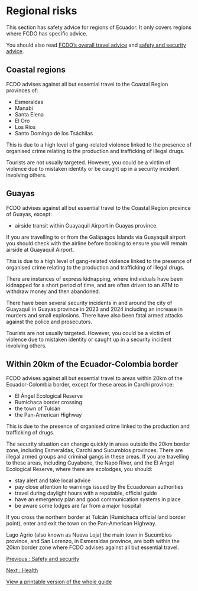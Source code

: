 # Regional risks

This section has safety advice for regions of Ecuador. It only covers regions where FCDO has specific advice.

You should also read [FCDO’s overall travel advice](/foreign-travel-advice/ecuador) and [safety and security advice](/foreign-travel-advice/ecuador/safety-and-security).

## Coastal regions

FCDO advises against all but essential travel to the Coastal Region provinces of:

* Esmeraldas
* Manabi
* Santa Elena
* El Oro
* Los Ríos
* Santo Domingo de los Tsáchilas

This is due to a high level of gang-related violence linked to the presence of organised crime relating to the production and trafficking of illegal drugs.

Tourists are not usually targeted. However, you could be a victim of violence due to mistaken identity or be caught up in a security incident involving others.

## Guayas

FCDO advises against all but essential travel to the Coastal Region province of Guayas, except:

* airside transit within Guayaquil Airport in Guayas province.

If you are travelling to or from the Galápagos Islands via Guayaquil airport you should check with the airline before booking to ensure you will remain airside at Guayaquil Airport.

This is due to a high level of gang-related violence linked to the presence of organised crime relating to the production and trafficking of illegal drugs.

There are instances of express kidnapping, where individuals have been kidnapped for a short period of time, and are often driven to an ATM to withdraw money and then abandoned.

There have been several security incidents in and around the city of Guayaquil in Guayas province in 2023 and 2024 including an increase in murders and small explosions. There have also been fatal armed attacks against the police and prosecutors.

Tourists are not usually targeted. However, you could be a victim of violence due to mistaken identity or caught up in a security incident involving others.

## Within 20km of the Ecuador-Colombia border

FCDO advises against all but essential travel to areas within 20km of the Ecuador-Colombia border, except for these areas in Carchi province:

* El Ángel Ecological Reserve
* Rumichaca border crossing
* the town of Tulcán
* the Pan-American Highway

This is due to the presence of organised crime linked to the production and trafficking of drugs.

The security situation can change quickly in areas outside the 20km border zone, including Esmeraldas, Carchi and Sucumbíos provinces. There are illegal armed groups and criminal gangs in these areas. If you are travelling to these areas, including Cuyabeno, the Napo River, and the El Ángel Ecological Reserve, where there are ecolodges, you should:

* stay alert and take local advice
* pay close attention to warnings issued by the Ecuadorean authorities
* travel during daylight hours with a reputable, official guide
* have an emergency plan and good communication systems in place
* be aware some lodges are far from a major hospital

If you cross the northern border at Tulcán (Rumichaca official land border point), enter and exit the town on the Pan-American Highway.

Lago Agrio (also known as Nueva Loja) the main town in Sucumbíos province, and San Lorenzo, in Esmeraldas province, are both within the 20km border zone where FCDO advises against all but essential travel.

[Previous
:
Safety and security](/foreign-travel-advice/ecuador/safety-and-security)

[Next
:
Health](/foreign-travel-advice/ecuador/health)

[View a printable version of the whole guide](/foreign-travel-advice/ecuador/print)